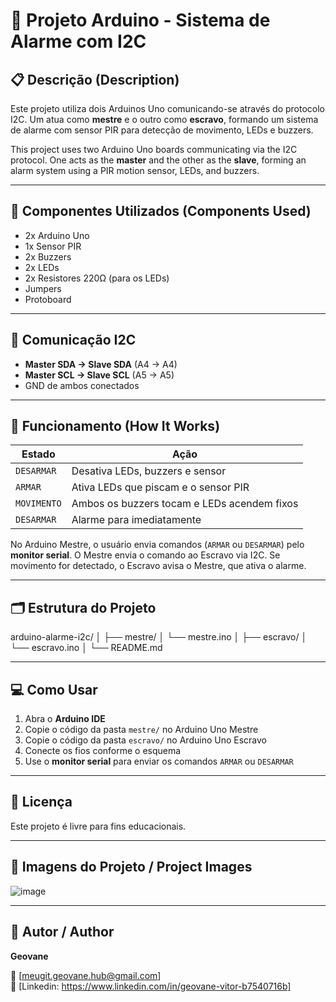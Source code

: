 # 🔐 Projeto Arduino - Sistema de Alarme com I2C

## 📋 Descrição (Description)

Este projeto utiliza dois Arduinos Uno comunicando-se através do protocolo I2C. Um atua como **mestre** e o outro como **escravo**, formando um sistema de alarme com sensor PIR para detecção de movimento, LEDs e buzzers.

This project uses two Arduino Uno boards communicating via the I2C protocol. One acts as the **master** and the other as the **slave**, forming an alarm system using a PIR motion sensor, LEDs, and buzzers.

---

## 🔧 Componentes Utilizados (Components Used)

- 2x Arduino Uno
- 1x Sensor PIR
- 2x Buzzers
- 2x LEDs
- 2x Resistores 220Ω (para os LEDs)
- Jumpers
- Protoboard

---

## 🔗 Comunicação I2C

- **Master SDA → Slave SDA** (A4 → A4)
- **Master SCL → Slave SCL** (A5 → A5)
- GND de ambos conectados

---

## 🚦 Funcionamento (How It Works)

| Estado | Ação |
|--------|------|
| `DESARMAR` | Desativa LEDs, buzzers e sensor |
| `ARMAR` | Ativa LEDs que piscam e o sensor PIR |
| `MOVIMENTO` | Ambos os buzzers tocam e LEDs acendem fixos |
| `DESARMAR` | Alarme para imediatamente |

No Arduino Mestre, o usuário envia comandos (`ARMAR` ou `DESARMAR`) pelo **monitor serial**. O Mestre envia o comando ao Escravo via I2C. Se movimento for detectado, o Escravo avisa o Mestre, que ativa o alarme.

---

## 🗂 Estrutura do Projeto

arduino-alarme-i2c/
│
├── mestre/
│ └── mestre.ino
│
├── escravo/
│ └── escravo.ino
│
└── README.md

---

## 💻 Como Usar

1. Abra o **Arduino IDE**
2. Copie o código da pasta `mestre/` no Arduino Uno Mestre
3. Copie o código da pasta `escravo/` no Arduino Uno Escravo
4. Conecte os fios conforme o esquema
5. Use o **monitor serial** para enviar os comandos `ARMAR` ou `DESARMAR`

---

## 📜 Licença

Este projeto é livre para fins educacionais.

---

## 📸 Imagens do Projeto / Project Images

![image](https://github.com/user-attachments/assets/63f62281-e03d-4137-89f7-ff54e31ba213)

---

## 🤝 Autor / Author

**Geovane**

📧 [meugit.geovane.hub@gmail.com]  
💼 [Linkedin: https://www.linkedin.com/in/geovane-vitor-b7540716b]
